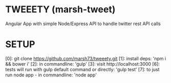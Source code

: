 TWEEETY (marsh-tweet)
=========

Angular App with simple Node/Express API to handle twitter rest API calls


SETUP
=====


[0]: git clone https://github.com/marsh73/tweeety.git
[1]: install deps: 'npm i && bower i'
[2]: in commandline: 'gulp'
[3]: visit http://localhost:3000
[6]: tests will run with gulp default command or directly: 'gulp test'
[7]: to just run node app - in commandline: 'node app'
